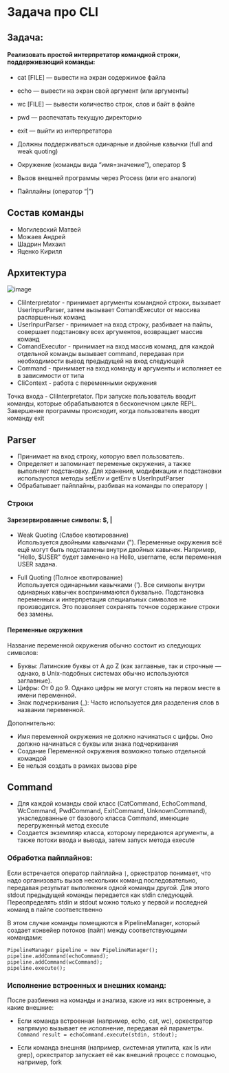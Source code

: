 # Задача про CLI

## Задача:

#### Реализовать простой интерпретатор командной строки, поддерживающий команды: 
- cat [FILE] — вывести на экран содержимое файла 
- echo — вывести на экран свой аргумент (или аргументы) 
- wc [FILE] — вывести количество строк, слов и байт в файле 
- pwd — распечатать текущую директорию 
- exit — выйти из интерпретатора

- Должны поддерживаться одинарные и двойные кавычки (full and weak quoting) 
- Окружение (команды вида “имя=значение”), оператор $ 
- Вызов внешней программы через Process (или его аналоги) 
- Пайплайны (оператор “|”) 

## Состав команды

- Могилевский Матвей
- Можаев Андрей
- Шадрин Михаил
- Яценко Кирилл

## Архитектура

![image](https://github.com/user-attachments/assets/16a35445-2814-46f1-939f-d7b7d1412355)

- CliInterpretator - принимает аргументы командной строки, вызывает UserInpurParser, затем вызывает ComandExecutor от массива распаршенных команд
- UserInpurParser - принимает на вход строку, разбивает на пайпы, совершает подстановку всех аргументов, возвращает массив команд
- ComandExecutor - принимает на вход массив команд, для каждой отдельной команды вызывает command, передавая при необходимости вывод предыдущей на вход следующей
- Command - принимает на вход команду и аргументы и исполняет ее в зависимости от типа
- CliContext - работа с переменными окружения

Точка входа - CliInterpretator. При запуске пользователь вводит команды, которые обрабатываются в бесконечном цикле REPL. Завершение программы происходит, когда пользователь вводит команду exit

## Parser
- Принимает на вход строку, которую ввел пользователь.
- Определяет и запоминает переменые окружения, а также выполняет подстановку. Для хранения, модификации и подстановки используются методы setEnv и getEnv в UserInputParser
- Обрабатывает пайплайны, разбивая на команды по оператору `|`

### Строки

#### Зарезервированные символы: $, |

- Weak Quoting (Слабое квотирование)\
Используется двойными кавычками ("). Переменные окружения всё ещё могут быть подставлены внутри двойных кавычек. Например, "Hello, $USER" будет заменено на Hello, username, если переменная USER задана.

- Full Quoting (Полное квотирование)\
Используется одинарными кавычками ('). Все символы внутри одинарных кавычек воспринимаются буквально. Подстановка переменных и интерпретация специальных символов не производится. Это позволяет сохранять точное содержание строки без замены.

#### Переменные окружения
Название переменной окружения обычно состоит из следующих символов:
- Буквы: Латинские буквы от A до Z (как заглавные, так и строчные — однако, в Unix-подобных системах обычно используются заглавные).
- Цифры: От 0 до 9. Однако цифры не могут стоять на первом месте в имени переменной.
- Знак подчеркивания (_): Часто используется для разделения слов в названии переменной.

Дополнительно:
* Имя переменной окружения не должно начинаться с цифры. Оно должно начинаться с буквы или знака подчеркивания
* Создание Переменной окружения возможно только отдельной командой 
* Ее нельзя создать в рамках вызова pipe

## Command
- Для каждой команды свой класс (CatCommand, EchoCommand, WcCommand, PwdCommand, ExitCommand, UnknownCommand), унаследованные от базового класса Command, имеющие перегруженный метод execute
- Создается экземпляр класса, которому передаются аргументы, а также потоки ввода и вывода, затем запуск метода execute

### Обработка пайплайнов:
Если встречается оператор пайплайна `|`, оркестратор понимает, что надо организовать вызов нескольких команд последовательно, передавая результат выполнения одной команды другой. Для этого stdout предыдущей команды передается как stdin следующей. Переопределять stdin и stdout можно только у первой и последней команд в пайпе соответственно

В этом случае команды помещаются в PipelineManager, который создает конвейер потоков (пайп) между соответствующими командами:
```
PipelineManager pipeline = new PipelineManager();
pipeline.addCommand(echoCommand);
pipeline.addCommand(wcCommand);
pipeline.execute();
```

### Исполнение встроенных и внешних команд:
После разбиения на команды и анализа, какие из них встроенные, а какие внешние:
- Если команда встроенная (например, echo, cat, wc), оркестратор напрямую вызывает ее исполнение, передавая ей параметры.
``` Command result = echoCommand.execute(stdin, stdout); ```

- Если команда внешняя (например, системная утилита, как ls или grep), оркестратор запускает её как внешний процесс с помощью, например, fork


